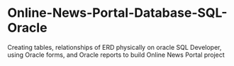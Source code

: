 # Online-News-Portal-Database-SQL-Oracle
Creating tables, relationships of ERD physically on oracle SQL Developer, using Oracle forms, and Oracle reports to build Online News Portal project
